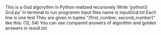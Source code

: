 This is a Gsd algorythm in Python realized recursively
Write 'python3 Gcd.py' in terminal to run programm
Input files name is inputGcd.txt 
Each line is one test 
They are given in tuples "(first_number, second_number)"
like this:
(12, 54)
You can see compared answers of algorithm and golden answers in result.txt
